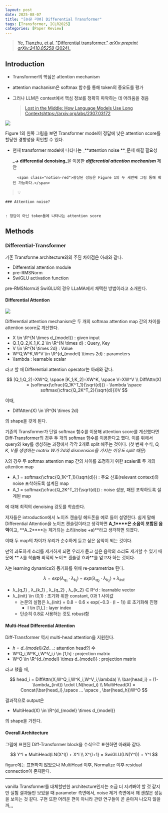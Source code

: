 ```yaml
---
layout: post
date: 2025-08-07
title: "[논문 리뷰] Differential Transformer"
tags: [Transformer, ICLR2025]
categories: [Paper Review]
---
```


> [Ye, Tianzhu, et al. "Differential transformer." ](https://arxiv.org/abs/2410.05258)[_arXiv preprint arXiv:2410.05258_](https://arxiv.org/abs/2410.05258)[ (2024).](https://arxiv.org/abs/2410.05258)



## Introduction

- Transformer의 핵심은 attention mechanism
- attention machanism은 softmax 함수를 통해 token의 중요도를 평가
- 그러나 LLM은 context에서 핵심 정보를 정확히 파악하는 데 어려움을 겪음

	> [Lost in the Middle: How Language Models Use Long Contextshttps://arxiv.org/abs/2307.03172](https://arxiv.org/abs/2307.03172)


![](https://prod-files-secure.s3.us-west-2.amazonaws.com/542b861c-36a8-4051-84e5-8804b6728dba/9083ea56-691a-4752-ae26-47f403431ac8/image.png?X-Amz-Algorithm=AWS4-HMAC-SHA256&X-Amz-Content-Sha256=UNSIGNED-PAYLOAD&X-Amz-Credential=ASIAZI2LB466WNW2P2JY%2F20250913%2Fus-west-2%2Fs3%2Faws4_request&X-Amz-Date=20250913T031240Z&X-Amz-Expires=3600&X-Amz-Security-Token=IQoJb3JpZ2luX2VjEMP%2F%2F%2F%2F%2F%2F%2F%2F%2F%2FwEaCXVzLXdlc3QtMiJGMEQCIGid%2FHX8H%2FNZ%2BXlm56NSjq8ZKA7uRedpcBn06As79xOEAiA%2Fp4Uzq0JQ7GMw0ODs8O%2BgqDlGcxu4nLOoz6V0l4xztSr%2FAwg8EAAaDDYzNzQyMzE4MzgwNSIMJCFgLB5LAu2kKAceKtwDlcNJshZ4qRvZEMwdS7K9IG1KR7ik3Gxyeqqck1UaGzZGHRoQk%2BbKWKARP2rTgBPYKrddEaXq1804NbYAslIVoFue%2FLchkd26FNc5WYu6tm16dtfhN0ZGONIsDzZ7Ugya16xjDUf5s2k%2FaJRIN5N%2Fn1KXWCbJJXTZtZGVMVHbEIE3ipMTqKpTDNJbk4DWQ6pjtrfcx98bgalmXyEKa5KYogvudCoVO9Z9on738ekut1eYZUH5zYEJ1yjXxbJ5V6GuuTDZjil3Hs0m343RqAXMnP3LwyDMmeKaP7D5%2FHFfZNJxp1nVeKRKBfIxavjZV5DpDQbCWfFlVtEMIZ67hxDQcJwt3flvOIorv3fIhOMnm%2FBwqCX7krlFfeOB%2BRIMc1vP1oZLqTtromH25pezq%2By47g0EL7NWHj8ttKU%2FLNqFaB6bztIZ5KDwhp6CGPlNOVFTbrg1LceWfy2Jw0fFfaitpcknZ23ys4eweoZWMYVNbL1NjDebHTPLDW0OIa5XKiXgjNVp0D452ABekxp%2BsbVx7UlBuXkI1ysqUUNZ8yspMl0n%2Fwglmtv0VmOPFsH9RdZdgjNR%2FRBWCJk%2BaNgas12OkuRA5%2FqxHS3kxj0Z7%2FuS%2BX8KUi5DozJn5FqALzEw9b2TxgY6pgEtqSBPIkHGEQiamNduvpZlcGayDK6t9YeSLH6ytewdZ%2BFLXdmtdRAugZxPF8RjQxpkzYrxxHO4VW1%2BCTKHP1OQ0F7OvSxKiP2Z6ua%2FunohydvMmPFIDr20Qugn2MIRd7vvqODZ6glx4rNrzpCKaRLFWLWOY4HMqMImOcagdu%2Bm6OTWaau%2F72Aw%2BN%2F1cKoSO1GV83I4qs53Pu0mCt9BR4GD0tNQCLIK&X-Amz-Signature=f4cabd0fe227b2f4d0f3f207f01cb08dc112b35680c6fcff0a4746fadb5fe590&X-Amz-SignedHeaders=host&x-amz-checksum-mode=ENABLED&x-id=GetObject)


Figure 1의 왼쪽 그림을 보면 Transformer model이 정답에 낮은 attention score를 할당한 경향성을 확인할 수 있다.

- 현재 transformer model에 나타나는 _**attention noise **_문제 해결 필요성

	_**→ differential denoising**_을 이용한 _**differential attention mechanism**_ 제안


		<span class="notion-red">향상된 성능은 Figure 1의 두 세번째 그림 통해 확인 가능하다.</span>


> 💡 


	### Attention noise?


	: 정답이 아닌 token들에 나타나는 attention score



## Methods



### Differential-Transformer


기존 Transforme architecture와의 주된 차이점은 아래와 같다.

- Differential attention module
- pre-RMSNorm
- SwiGLU activation function

pre-RMSNorm과 SwiGLU의 경우 LLaMA에서 채택한 방법이라고 소개한다.



#### Differential Attention


![](https://prod-files-secure.s3.us-west-2.amazonaws.com/542b861c-36a8-4051-84e5-8804b6728dba/116d70b2-1963-4810-9167-f4c7d8a06e8f/image.png?X-Amz-Algorithm=AWS4-HMAC-SHA256&X-Amz-Content-Sha256=UNSIGNED-PAYLOAD&X-Amz-Credential=ASIAZI2LB466WNW2P2JY%2F20250913%2Fus-west-2%2Fs3%2Faws4_request&X-Amz-Date=20250913T031240Z&X-Amz-Expires=3600&X-Amz-Security-Token=IQoJb3JpZ2luX2VjEMP%2F%2F%2F%2F%2F%2F%2F%2F%2F%2FwEaCXVzLXdlc3QtMiJGMEQCIGid%2FHX8H%2FNZ%2BXlm56NSjq8ZKA7uRedpcBn06As79xOEAiA%2Fp4Uzq0JQ7GMw0ODs8O%2BgqDlGcxu4nLOoz6V0l4xztSr%2FAwg8EAAaDDYzNzQyMzE4MzgwNSIMJCFgLB5LAu2kKAceKtwDlcNJshZ4qRvZEMwdS7K9IG1KR7ik3Gxyeqqck1UaGzZGHRoQk%2BbKWKARP2rTgBPYKrddEaXq1804NbYAslIVoFue%2FLchkd26FNc5WYu6tm16dtfhN0ZGONIsDzZ7Ugya16xjDUf5s2k%2FaJRIN5N%2Fn1KXWCbJJXTZtZGVMVHbEIE3ipMTqKpTDNJbk4DWQ6pjtrfcx98bgalmXyEKa5KYogvudCoVO9Z9on738ekut1eYZUH5zYEJ1yjXxbJ5V6GuuTDZjil3Hs0m343RqAXMnP3LwyDMmeKaP7D5%2FHFfZNJxp1nVeKRKBfIxavjZV5DpDQbCWfFlVtEMIZ67hxDQcJwt3flvOIorv3fIhOMnm%2FBwqCX7krlFfeOB%2BRIMc1vP1oZLqTtromH25pezq%2By47g0EL7NWHj8ttKU%2FLNqFaB6bztIZ5KDwhp6CGPlNOVFTbrg1LceWfy2Jw0fFfaitpcknZ23ys4eweoZWMYVNbL1NjDebHTPLDW0OIa5XKiXgjNVp0D452ABekxp%2BsbVx7UlBuXkI1ysqUUNZ8yspMl0n%2Fwglmtv0VmOPFsH9RdZdgjNR%2FRBWCJk%2BaNgas12OkuRA5%2FqxHS3kxj0Z7%2FuS%2BX8KUi5DozJn5FqALzEw9b2TxgY6pgEtqSBPIkHGEQiamNduvpZlcGayDK6t9YeSLH6ytewdZ%2BFLXdmtdRAugZxPF8RjQxpkzYrxxHO4VW1%2BCTKHP1OQ0F7OvSxKiP2Z6ua%2FunohydvMmPFIDr20Qugn2MIRd7vvqODZ6glx4rNrzpCKaRLFWLWOY4HMqMImOcagdu%2Bm6OTWaau%2F72Aw%2BN%2F1cKoSO1GV83I4qs53Pu0mCt9BR4GD0tNQCLIK&X-Amz-Signature=031b0507fde299734ff8a246be6b4d14b5effe8f1a7bf94aae9e597eca668b52&X-Amz-SignedHeaders=host&x-amz-checksum-mode=ENABLED&x-id=GetObject)


Differential attention mechanism은 두 개의 softmax attention map 간의 차이를 attention score로 계산한다.

- X \in \R^{N \times d\_{model}} : given input
- Q\_1,Q\_2,K\_1,K\_2 \in \R^{N \times d} : Query, Key
- V \in \R^{N \times 2d} : Value
- W^Q,W^K,W^V \in \R^{d\_{model} \times 2d} : parameters
- \lambda : learnable scalar

라고 할 때 Differential attention operator는 아래와 같다.


$$
[Q_1;Q_2]=XW^Q, \space [K_1;K_2]=XW^K, \space V=XW^V \\
DiffAttn(X) = (softmax(\cfrac{Q_1K^T_1}{\sqrt{d}}) - \lambda \space softmax(\cfrac{Q_2K^T_2}{\sqrt{d}}))V
$$


이때,

- DiffAtten(X) \in \R^{N \times 2d}

의 shape을 갖게 된다.


기존의 Transformer가 단일 softmax 함수를 이용해 attention score를 계산했다면 Diff-Transformer의 경우 두 개의 softmax 함수를 이용한다고 했다. 이를 위해서 query와 key를 생성하는 과정에서 각각 2개로 split 해주는 것이다. <span class="notion-red">(첫 번째 수식, </span><span class="notion-red">_Q, K, V를 생성하는 matrix W가 2d의 dismension을 가지는 이유도 split 때문_</span><span class="notion-red">)</span>


 λ의 경우 두 softmax attention map 간의 차이를 조정하기 위한 scaler로 두 개의 attention map

- A\_1 = softmax(\cfrac{Q\_1K^T\_1}{\sqrt{d}}) : 주요 신호(relevant context)와 noise 포착하도록 설계된 map
- A\_1 = softmax(\cfrac{Q\_2K^T\_2}{\sqrt{d}}) : noise 성분, 패턴 포착하도록 설계된 map 

에 대해 최적의 denoising 강도를 학습한다.


저자들은 introduction에서 노이즈 캔슬링 헤드폰을 예로 들어 설명한다. 쉽게 말해 Differential Attention을 노이즈 캔슬링이라고 생각하면 **A\_1****은 소음이 포함된 음악**이고, **A\_2****는 제거되는 소리(noise +a)**라고 생각하면 되겠다. 


이때 두 map의 차이가 우리가 순수하게 듣고 싶은 음악이 되는 것이다. 


만약 과도하게 소리를 제거하게 되면 우리가 듣고 싶은 음악의 소리도 제거할 수 있기 때문에 ** λ를 학습해 최적의 노이즈 캔슬링 효과**를 얻고자 하는 것이다.


λ는 learning dynamics와 동기화를 위해 re-parametrize 된다.


$$
\lambda = exp(\lambda_{q_1} \cdot \lambda_{k_1}) - exp(\lambda_{q_2} \cdot \lambda_{k_2}) + \lambda_{init}
$$

- λ\_{q\_1} , λ\_{k\_1} , λ\_{q\_2} , λ\_{k\_2} ∈ R^d : learnable vector
- λ\_{init} \in (0,1) : 초기화 위한 constant, 0과 1 사이값
	- 논문의 실험은 λ\_{init} = 0.8 − 0.6 × exp(−0.3 · (l − 1)) 로 초기화해 진행
		- l \in [1,L] : layer index
	- 단순히 0.8로 사용하는 것도 robust함


#### **Multi-Head Differential Attention**


Diff-Transformer 역시 multi-head attention을 지원한다.

- _h = d\_{model}/2d__ _: attention head의 수
- W^Q\_i,W^K\_i,W^V\_i,i \in [1,h] : projection matrix
- W^O \in \R^{d\_{model} \times d\_{model}} : projection matrix

라고 했을 때,


$$
head_i = DiffAttn(X;W^Q_i,W^K_i,W^V_i,\lambda) \\
\bar{head_i} = (1-\lambda_{init}) \cdot LN(head_i) \\
MultiHead(X) = Concat(\bar{head_i},\space ... \space , \bar{head_h})W^O
$$


결과적으로 output은

- MultiHead(X) \in \R^{d\_{model} \times d\_{model}}

의 shape을 가진다.



#### Overall Architecture


그림에 표현된 Diff-Transformer block을 수식으로 표현하면 아래와 같다.


$$
Y^l = MultiHead(LN(X^l)) + X^l \\
X^{l+1} = SwiGLU(LN(Y^l)) + Y^l
$$


figure에는 표현하지 않았으나 MultiHead 이후, Normalize 이후 residual connection이 존재한다.


---


vanilla Transformer를 대체할만한 architecture인지는 조금 더 지켜봐야 할 것 같지만 실험 결과들만 보았을 때 parameter 측면에서, noise 제거 측면에서 꽤 괜찮은 성능을 보이는 것 같다. 구현 또한 어려운 편이 아니라 관련 연구들이 곧 쏟아져 나오지 않을까,,,

